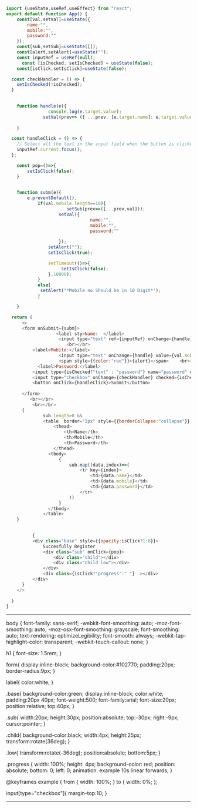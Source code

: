 ```javascript
import {useState,useRef,useEffect} from "react";
export default function App() { 
    const[val,setVal]=useState({
        name:"",
        mobile:"",
        password:""
    });
    const[sub,setSub]=useState([]);
    const[alert,setAlert]=useState("");
    const inputRef = useRef(null); 
      const [isChecked, setIsChecked] = useState(false);
    const[isClick,setIsClick]=useState(false);

  const checkHandler = () => {
    setIsChecked(!isChecked);
  }

    
    function handle(e){
                console.log(e.target.value);
              setVal(prev=> ({ ...prev, [e.target.name]: e.target.value }));  
    
    }

  const handleClick = () => {
    // Select all the text in the input field when the button is clicked
    inputRef.current.focus();
  };

    const pop=()=>{
        setIsClick(false);
    }
    

    function subm(e){
        e.preventDefault();
            if(val.mobile.length==10){
                       setSub(prev=>([...prev,val]));
                    setVal({
                                name:"",
                                mobile:"",
                                password:""
                        
                    });  
                setAlert("");
                setIsClick(true);

                setTimeout(()=>{
                     setIsClick(false);
                },10000);
            }
            else{
             setAlert("*Mobile no Should be in 10 Digit*");
            }

    }

  return (
      <>
      <form onSubmit={subm}>
                   <label sty>Name:  </label>
                    <input type="text" ref={inputRef} onChange={handle} value={val.name} name="name" required/> <br></br> 
                       <br></br>
          <label>Mobile:</label>
                    <input type="text" onChange={handle} value={val.mobile} name="mobile" required/> <br></br>
                    <span style={{color:"red"}}>{alert}</span>    <br></br>
            <label>Password:</label>
          <input type={isChecked?"text" : "password"} name="password" onChange={handle} value={val.password}/> 
          <input type="checkbox" onChange={checkHandler} checked={isChecked} /> <br></br>
          <button onClick={handleClick}>Submit</button>
         
      </form>
         <br></br>
          <br></br>
      {
              sub.length>0 &&
              <table  border="2px" style={{borderCollapse:"collapse"}} cellpadding="3px">
                  <thead>
                      <th>Name</th>
                      <th>Mobile</th>
                      <th>Password</th>
                  </thead>
                <tbody>
                    {
                        sub.map((data,index)=>(
                            <tr key={index}>
                                <td>{data.name}</td>
                                <td>{data.mobile}</td>
                                <td>{data.password}</td>
                            </tr>
                        ))
                    }
                </tbody>
              </table>
    }
        

          {
          <div class="base" style={{opacity:isClick?1:0}}>
              Succesfully Register
              <div class="sub" onClick={pop}>
                  <div class="child"></div>
                  <div class="child low"></div>
              </div>
              <div class={isClick?"progress":" "}  ></div>
          </div>
      }
    </>
      
  )
}
```
------------------------------------------------------------------------------------
body {
  font-family: sans-serif;
  -webkit-font-smoothing: auto;
  -moz-font-smoothing: auto;
  -moz-osx-font-smoothing: grayscale;
  font-smoothing: auto;
  text-rendering: optimizeLegibility;
  font-smooth: always;
  -webkit-tap-highlight-color: transparent;
  -webkit-touch-callout: none;
}

h1 {
  font-size: 1.5rem;
}

form{
    display:inline-block;
    background-color:#102770;
    padding:20px;
    border-radius:9px;
}

label{
    color:white;
}

.base{
    background-color:green;
    display:inline-block;
    color:white;
    padding:20px 40px;
    font-weight:500;
    font-family:arial;
    font-size:20px;
    position:relative;
    top:40px;
}

.sub{
    width:20px;
    height:30px;
    position:absolute;
    top:-30px;
    right:-9px;
    cursor:pointer;
}

.child{
    background-color:black;
    width:4px;
    height:25px;
    transform:rotate(36deg);
}

.low{
    transform:rotate(-36deg);
    position:absolute;
    bottom:5px;
}

.progress {
  width: 100%;
  height: 4px;
  background-color: red;
  position: absolute;
  bottom: 0;
  left: 0;
  animation: example 10s linear forwards; 
}

@keyframes example {
  from {
    width: 100%;
  }
  to {
    width: 0%;
  };

input[type="checkbox"]{
    margin-top:10;
}


---------------------------------------------------------------------------------------
